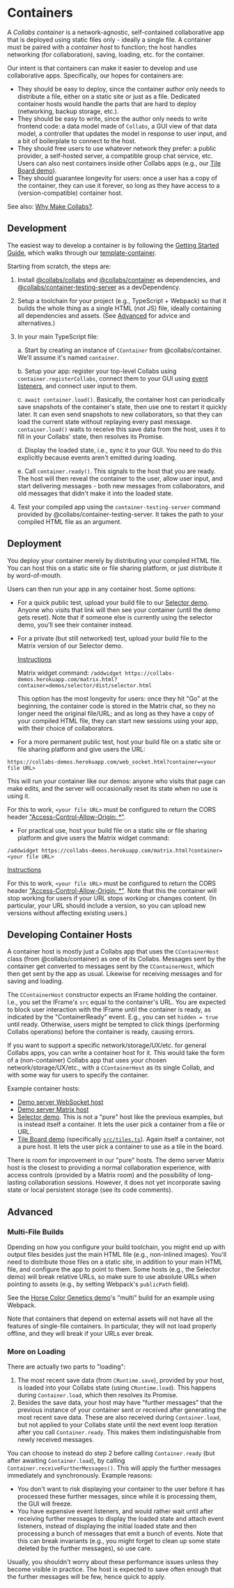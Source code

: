 # Containers

A _Collabs container_ is a network-agnostic, self-contained collaborative app that is deployed using static files only - ideally a single file. A container must be paired with a _container host_ to function; the host handles networking (for collaboration), saving, loading, etc. for the container.

Our intent is that containers can make it easier to develop and use collaborative apps. Specifically, our hopes for containers are:

- They should be easy to deploy, since the container author only needs to distribute a file, either on a static site or just as a file. Dedicated container hosts would handle the parts that are hard to deploy (networking, backup storage, etc.).
- They should be easy to write, since the author only needs to write frontend code: a data model made of `Collabs`, a GUI view of that data model, a controller that updates the model in response to user input, and a bit of boilerplate to connect to the host.
- They should free users to use whatever network they prefer: a public provider, a self-hosted server, a compatible group chat service, etc. Users can also nest containers inside other Collabs apps (e.g., our [Tile Board demo](https://collabs-demos.herokuapp.com/web_socket.html?container=demos/tile-board/dist/tile_board.html)).
- They should guarantee longevity for users: once a user has a copy of the container, they can use it forever, so long as they have access to a (version-compatible) container host.

See also: [Why Make Collabs?](../further_info/why.html).

## Development

The easiest way to develop a container is by following the [Getting Started Guide](../quick_start.html), which walks through our [template-container](https://github.com/composablesys/collabs/tree/master/template-container).

Starting from scratch, the steps are:

1. Install [@collabs/collabs](https://www.npmjs.com/package/@collabs/collabs) and [@collabs/container](https://www.npmjs.com/package/@collabs/container) as dependencies, and [@collabs/container-testing-server](https://www.npmjs.com/package/@collabs/container-testing-server) as a devDependency.
2. Setup a toolchain for your project (e.g., TypeScript + Webpack) so that it builds the whole thing as a single HTML (not JS) file, ideally containing all dependencies and assets. (See [Advanced](#advanced) for advice and alternatives.)
3. In your main TypeScript file:

   a. Start by creating an instance of `CContainer` from @collabs/container. We'll assume it's named `container`.

   b. Setup your app: register your top-level Collabs using `container.registerCollabs`, connect them to your GUI using [event listeners](../advanced/events.html), and connect user input to them.

   c. `await container.load()`. Basically, the container host can periodically save snapshots of the container's state, then use one to restart it quickly later. It can even send snapshots to new collaborators, so that they can load the current state without replaying every past message. `container.load()` waits to receive this save data from the host, uses it to fill in your Collabs' state, then resolves its Promise.

   d. Display the loaded state, i.e., sync it to your GUI. You need to do this explicitly because events aren't emitted during loading.

   e. Call `container.ready()`. This signals to the host that you are ready. The host will then reveal the container to the user, allow user input, and start delivering messages - both new messages from collaborators, and old messages that didn't make it into the loaded state.

4. Test your compiled app using the `container-testing-server` command provided by @collabs/container-testing-server. It takes the path to your compiled HTML file as an argument.

## Deployment

You deploy your container merely by distributing your compiled HTML file. You can host this on a static site or file sharing platform, or just distribute it by word-of-mouth.

Users can then run your app in any container host. Some options:

- For a quick public test, upload your build file to our [Selector demo](https://collabs-demos.herokuapp.com/web_socket.html?container=demos/selector/dist/selector.html). Anyone who visits that link will then see your container (until the demo gets reset). Note that if someone else is currently using the selector demo, you'll see their container instead.
- For a private (but still networked) test, upload your build file to the Matrix version of our Selector demo.

  [Instructions](https://collabs-demos.herokuapp.com/#matrix)

  Matrix widget command: `/addwidget https://collabs-demos.herokuapp.com/matrix.html?container=demos/selector/dist/selector.html`

  This option has the most longevity for users: once they hit "Go" at the beginning, the container code is stored in the Matrix chat, so they no longer need the original file/URL; and as long as they have a copy of your compiled HTML file, they can start new sessions using your app, with their choice of collaborators.

- For a more permanent public test, host your build file on a static site or file sharing platform and give users the URL:

```
https://collabs-demos.herokuapp.com/web_socket.html?container=<your file URL>
```

This will run your container like our demos: anyone who visits that page can make edits, and the server will occasionally reset its state when no use is using it.

For this to work, `<your file URL>` must be configured to return the CORS header ["Access-Control-Allow-Origin: \*"](https://developer.mozilla.org/en-US/docs/Web/HTTP/Headers/Access-Control-Allow-Origin).

- For practical use, host your build file on a static site or file sharing platform and give users the Matrix widget command:

```
/addwidget https://collabs-demos.herokuapp.com/matrix.html?container=<your file URL>
```

[Instructions](https://collabs-demos.herokuapp.com/#matrix)

For this to work, `<your file URL>` must be configured to return the CORS header ["Access-Control-Allow-Origin: \*"](https://developer.mozilla.org/en-US/docs/Web/HTTP/Headers/Access-Control-Allow-Origin). Note that this the container will stop working for users if your URL stops working or changes content. (In particular, your URL should include a version, so you can upload new versions without affecting existing users.)

## Developing Container Hosts

A container host is mostly just a Collabs app that uses the `CContainerHost` class (from @collabs/container) as one of its Collabs. Messages sent by the container get converted to messages sent by the `CContainerHost`, which then get sent by the app as usual. Likewise for receiving messages and for saving and loading.

The `CContainerHost` constructor expects an IFrame holding the container. I.e., you set the IFrame's `src` equal to the container's URL. You are expected to block user interaction with the IFrame until the container is ready, as indicated by the "ContainerReady" event. E.g., you can set `hidden = true` until ready. Otherwise, users might be tempted to click things (performing Collabs operations) before the container is ready, causing errors.

If you want to support a specific network/storage/UX/etc. for general Collabs apps, you can write a container host for it. This would take the form of a (non-container) Collabs app that uses your chosen network/storage/UX/etc., with a `CContainerHost` as its single Collab, and with some way for users to specify the container.

Example container hosts:

- [Demo server WebSocket host](https://github.com/composablesys/collabs/blob/master/demos/server/src/site/web_socket.ts)
- [Demo server Matrix host](https://github.com/composablesys/collabs/blob/master/demos/server/src/site/matrix.ts)
- [Selector demo](https://github.com/composablesys/collabs/tree/master/demos/selector). This is not a "pure" host like the previous examples, but is instead itself a container. It lets the user pick a container from a file or URL.
- [Tile Board demo](https://github.com/composablesys/collabs/tree/master/demos/tile-board) (specifically [`src/tiles.ts`](https://github.com/composablesys/collabs/blob/master/demos/tile-board/src/tiles.ts)). Again itself a container, not a pure host. It lets the user pick a container to use as a tile in the board.

There is room for improvement in our "pure" hosts. The demo server Matrix host is the closest to providing a normal collaboration experience, with access controls (provided by a Matrix room) and the possibility of long-lasting collaboration sessions. However, it does not yet incorporate saving state or local persistent storage (see its code comments).

<!-- ## Internals

TODO, maybe not necessary (typedoc should be enough) -->

## <a id="advanced"></a>Advanced

### Multi-File Builds

Dpending on how you configure your build toolchain, you might end up with output files besides just the main HTML file (e.g., non-inlined images). You'll need to distribute those files on a static site, in addition to your main HTML file, and configure the app to point to them. Some hosts (e.g., the Selector demo) will break relative URLs, so make sure to use absolute URLs when pointing to assets (e.g., by setting Webpack's `publicPath` field).

See the [Horse Color Genetics demo](https://github.com/composablesys/collabs/tree/master/demos/horse-color-genetics)'s "multi" build for an example using Webpack.

Note that containers that depend on external assets will not have all the features of single-file containers. In particular, they will not load properly offline, and they will break if your URLs ever break.

### <a id="loading"></a>More on Loading

There are actually two parts to "loading":

1. The most recent save data (from `CRuntime.save`), provided by your host, is loaded into your Collabs state (using `CRuntime.load`). This happens during `Container.load`, which then resolves its Promise.
2. Besides the save data, your host may have "further messages" that the previous instance of your container sent or received after generating the most recent save data. These are also received during `Container.load`, but not applied to your Collabs state until the next event loop iteration after you call `Container.ready`. This makes them indistinguishable from newly received messages.

You can choose to instead do step 2 before calling `Container.ready` (but after awaiting `Container.load`), by calling `Container.receiveFurtherMessages()`. This will apply the further messages immediately and synchronously. Example reasons:

- You don't want to risk displaying your container to the user before it has processed these further messages, since while it is processing them, the GUI will freeze.
- You have expensive event listeners, and would rather wait until after receiving further messages to display the loaded state and attach event listeners, instead of displaying the initial loaded state and then processing a bunch of messages that emit a bunch of events. Note that this can break invariants (e.g., you might forget to clean up some state deleted by the further messages), so use care.

Usually, you shouldn't worry about these performance issues unless they become visible in practice. The host is expected to save often enough that the further messages will be few, hence quick to apply.
